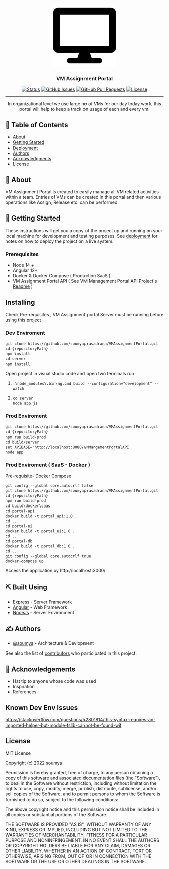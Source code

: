 <p align="center">
  <a href="" rel="noopener">
 <img width=200px height=200px src="./desktop-solid.png" alt="Project logo"></a>
</p>

<h3 align="center"> <b>VM Assignment Portal</b> </h3>

<div align="center">

[![Status](https://img.shields.io/badge/status-active-success.svg)]()
[![GitHub Issues](https://img.shields.io/github/issues/soumyaprasadrana/VMAssignmentPortal.svg)](https://github.com/soumyaprasadrana/VMAssignmentPortal/issues)
[![GitHub Pull Requests](https://img.shields.io/github/issues-pr/soumyaprasadrana/VMAssignmentPortal.svg)](https://github.com/soumyaprasadrana/VMAssignmentPortal/pulls)
[![License](https://img.shields.io/badge/license-MIT-blue.svg)](/LICENSE)

</div>

---

<p align="center"> In organizational level we use large no of VMs for our day today work, this portal will help to keep a track on usage of each and every vm.
    <br> 
</p>

## 📝 Table of Contents

- [About](#about)
- [Getting Started](#getting_started)
- [Deployment](#deployment)
- [Authors](#authors)
- [Acknowledgments](#acknowledgement)
- [License](#license)

## 🧐 About <a name = "about"></a>

VM Assignment Portal is created to easily manage all VM related activities within a team. Entries of VMs can be created in this portal and then various operations like Assign, Release etc. can be performed.

## 🏁 Getting Started <a name = "getting_started"></a>

These instructions will get you a copy of the project up and running on your local machine for development and testing purposes. See [deployment](#deployment) for notes on how to deploy the project on a live system.

### Prerequisites

- Node 14 +
- Angular 12+
- Docker & Docker Compose ( Production SaaS )
- VM Assignment Portal API ( See VM Management Portal API Project's [Readme](https://github.com/soumyaprasadrana/VMManagementPortalAPI#readme) )

## Installing

Check Pre-requisites , VM Assignment portal Server must be running before using this project

### Dev Enviroment

```
git clone https://github.com/soumyaprasadrana/VMAssignmentPortal.git
cd {repositoryPath}
npm install
cd server
npm install
```

Open project in visual studio code and open two terminals run

1.  ```
    .\node_modules\.bin\ng.cmd build --configuration="development" --watch
    ```
2.  ```
    cd server
    node app.js
    ```

### Prod Enviroment

```
git clone https://github.com/soumyaprasadrana/VMAssignmentPortal.git
cd {repositoryPath}
npm run build-prod
cd build/server
set APIBASE="http://localhost:8080/VMMangementPortalAPI
node app
```

### Prod Enviroment ( SaaS - Docker )

Pre-requisite- Docker Compose

```
git config --global core.autocrlf false
git clone https://github.com/soumyaprasadrana/VMAssignmentPortal.git
cd {repositoryPath}
npm run build-prod
cd build\docker\saas
cd portal-api
docker build -t portal_api:1.0 .
cd ..
cd portal-ui
docker build -t portal_ui:1.0 .
cd ..
cd portal-db
docker build -t portal_db:1.0 .
cd ..
git config --global core.autocrlf true
docker-compose up
```

Access the application by http://localhost:3000/

## ⛏️ Built Using <a name = "built_using"></a>

- [Express](https://expressjs.com/) - Server Framework
- [Angular](https://angular.io/) - Web Framework
- [NodeJs](https://nodejs.org/en/) - Server Environment

## ✍️ Authors <a name = "authors"></a>

- [@soumya](https://github.com/soumyaprasadrana) - Architecture & Devlopment

See also the list of [contributors](https://github.com/soumyaprasadrana/VMAssignmentPortal/contributors) who participated in this project.

## 🎉 Acknowledgements <a name = "acknowledgement"></a>

- Hat tip to anyone whose code was used
- Inspiration
- References

## Known Dev Env Issues

https://stackoverflow.com/questions/52801814/this-syntax-requires-an-imported-helper-but-module-tslib-cannot-be-found-wit

## License <a name = "license"></a>

MIT License

Copyright (c) 2022 soumya

Permission is hereby granted, free of charge, to any person obtaining a copy
of this software and associated documentation files (the "Software"), to deal
in the Software without restriction, including without limitation the rights
to use, copy, modify, merge, publish, distribute, sublicense, and/or sell
copies of the Software, and to permit persons to whom the Software is
furnished to do so, subject to the following conditions:

The above copyright notice and this permission notice shall be included in all
copies or substantial portions of the Software.

THE SOFTWARE IS PROVIDED "AS IS", WITHOUT WARRANTY OF ANY KIND, EXPRESS OR
IMPLIED, INCLUDING BUT NOT LIMITED TO THE WARRANTIES OF MERCHANTABILITY,
FITNESS FOR A PARTICULAR PURPOSE AND NONINFRINGEMENT. IN NO EVENT SHALL THE
AUTHORS OR COPYRIGHT HOLDERS BE LIABLE FOR ANY CLAIM, DAMAGES OR OTHER
LIABILITY, WHETHER IN AN ACTION OF CONTRACT, TORT OR OTHERWISE, ARISING FROM,
OUT OF OR IN CONNECTION WITH THE SOFTWARE OR THE USE OR OTHER DEALINGS IN THE
SOFTWARE.
